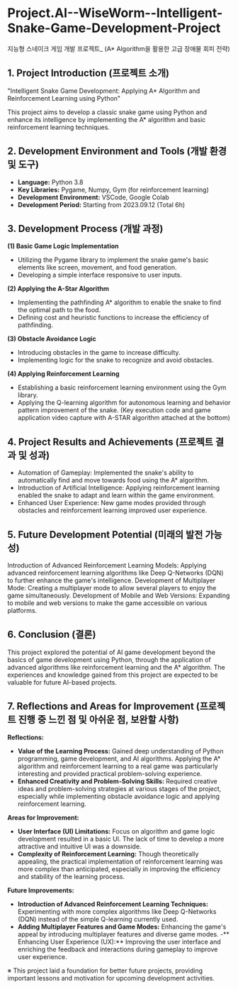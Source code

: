 # Project.AI--WiseWorm--Intelligent-Snake-Game-Development-Project
지능형 스네이크 게임 개발 프로젝트_ (A* Algorithm을 활용한 고급 장애물 회피 전략)



## 1. Project Introduction (프로젝트 소개)

"Intelligent Snake Game Development: Applying A* Algorithm and Reinforcement Learning using Python"

This project aims to develop a classic snake game using Python and enhance its intelligence by implementing the A* algorithm and basic reinforcement learning techniques.


## 2. Development Environment and Tools (개발 환경 및 도구)

- **Language:** Python 3.8
- **Key Libraries:** Pygame, Numpy, Gym (for reinforcement learning)
- **Development Environment:** VSCode, Google Colab
- **Development Period:** Starting from 2023.09.12 (Total 6h)


## 3. Development Process (개발 과정)

**(1) Basic Game Logic Implementation**

- Utilizing the Pygame library to implement the snake game's basic elements like screen, movement, and food generation.
- Developing a simple interface responsive to user inputs.


**(2) Applying the A-Star Algorithm**

- Implementing the pathfinding A* algorithm to enable the snake to find the optimal path to the food.
- Defining cost and heuristic functions to increase the efficiency of pathfinding.


**(3) Obstacle Avoidance Logic**

- Introducing obstacles in the game to increase difficulty.
- Implementing logic for the snake to recognize and avoid obstacles.


**(4) Applying Reinforcement Learning**

- Establishing a basic reinforcement learning environment using the Gym library.
- Applying the Q-learning algorithm for autonomous learning and behavior pattern improvement of the snake.
(Key execution code and game application video capture with A-STAR algorithm attached at the bottom)


## 4. Project Results and Achievements (프로젝트 결과 및 성과)

- Automation of Gameplay: Implemented the snake's ability to automatically find and move towards food using the A* algorithm.
- Introduction of Artificial Intelligence: Applying reinforcement learning enabled the snake to adapt and learn within the game environment.
- Enhanced User Experience: New game modes provided through obstacles and reinforcement learning improved user experience.


## 5. Future Development Potential (미래의 발전 가능성)

Introduction of Advanced Reinforcement Learning Models: Applying advanced reinforcement learning algorithms like Deep Q-Networks (DQN) to further enhance the game's intelligence.
Development of Multiplayer Mode: Creating a multiplayer mode to allow several players to enjoy the game simultaneously.
Development of Mobile and Web Versions: Expanding to mobile and web versions to make the game accessible on various platforms.


## 6. Conclusion (결론)

This project explored the potential of AI game development beyond the basics of game development using Python, through the application of advanced algorithms like reinforcement learning and the A* algorithm. The experiences and knowledge gained from this project are expected to be valuable for future AI-based projects.


## 7. Reflections and Areas for Improvement (프로젝트 진행 중 느낀 점 및 아쉬운 점, 보완할 사항)

**Reflections:**

- **Value of the Learning Process:** Gained deep understanding of Python programming, game development, and AI algorithms. Applying the A* algorithm and reinforcement learning to a real game was particularly interesting and provided practical problem-solving experience.
- **Enhanced Creativity and Problem-Solving Skills:** Required creative ideas and problem-solving strategies at various stages of the project, especially while implementing obstacle avoidance logic and applying reinforcement learning.


**Areas for Improvement:**

- **User Interface (UI) Limitations:** Focus on algorithm and game logic development resulted in a basic UI. The lack of time to develop a more attractive and intuitive UI was a downside.
- **Complexity of Reinforcement Learning:** Though theoretically appealing, the practical implementation of reinforcement learning was more complex than anticipated, especially in improving the efficiency and stability of the learning process.


**Future Improvements:**

- **Introduction of Advanced Reinforcement Learning Techniques:** Experimenting with more complex algorithms like Deep Q-Networks (DQN) instead of the simple Q-learning currently used.
- **Adding Multiplayer Features and Game Modes:** Enhancing the game's appeal by introducing multiplayer features and diverse game modes.
-** Enhancing User Experience (UX):** Improving the user interface and enriching the feedback and interactions during gameplay to improve user experience.

※ This project laid a foundation for better future projects, providing important lessons and motivation for upcoming development activities.
